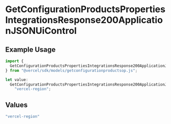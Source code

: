 # GetConfigurationProductsPropertiesIntegrationsResponse200ApplicationJSONUiControl

## Example Usage

```typescript
import {
  GetConfigurationProductsPropertiesIntegrationsResponse200ApplicationJSONUiControl,
} from "@vercel/sdk/models/getconfigurationproductsop.js";

let value:
  GetConfigurationProductsPropertiesIntegrationsResponse200ApplicationJSONUiControl =
    "vercel-region";
```

## Values

```typescript
"vercel-region"
```
